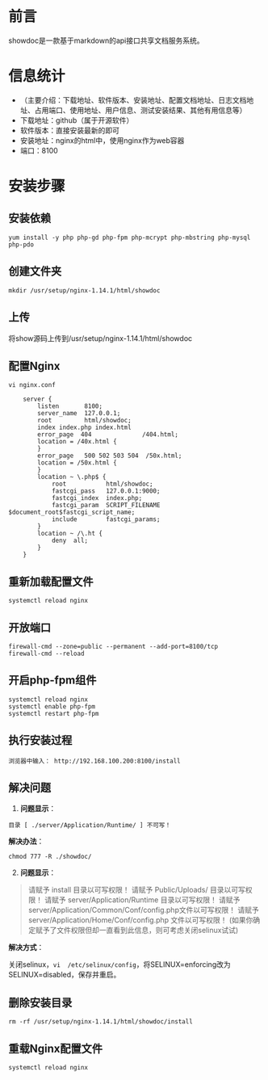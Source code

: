 # 前言

showdoc是一款基于markdown的api接口共享文档服务系统。

# 信息统计

- （主要介绍：下载地址、软件版本、安装地址、配置文档地址、日志文档地址、占用端口、使用地址、用户信息、测试安装结果、其他有用信息等）
- 下载地址：github（属于开源软件）
- 软件版本：直接安装最新的即可
- 安装地址：nginx的html中，使用nginx作为web容器
- 端口：8100

# 安装步骤

## 安装依赖

```
yum install -y php php-gd php-fpm php-mcrypt php-mbstring php-mysql php-pdo
```

## 创建文件夹

```
mkdir /usr/setup/nginx-1.14.1/html/showdoc
```

## 上传

将show源码上传到/usr/setup/nginx-1.14.1/html/showdoc

## 配置Nginx

```
vi nginx.conf

    server {
        listen       8100;
        server_name  127.0.0.1;
        root         html/showdoc;
        index index.php index.html
        error_page  404              /404.html;
        location = /40x.html {
        }
        error_page   500 502 503 504  /50x.html;
        location = /50x.html {
        }
        location ~ \.php$ {
            root           html/showdoc;
            fastcgi_pass   127.0.0.1:9000;
            fastcgi_index  index.php;
            fastcgi_param  SCRIPT_FILENAME      $document_root$fastcgi_script_name;
            include        fastcgi_params;
        }
        location ~ /\.ht {
            deny  all;
        }
    }
```

## 重新加载配置文件

```
systemctl reload nginx
```

## 开放端口

```
firewall-cmd --zone=public --permanent --add-port=8100/tcp
firewall-cmd --reload
```

## 开启php-fpm组件

```
systemctl reload nginx
systemctl enable php-fpm
systemctl restart php-fpm
```

## 执行安装过程

```
浏览器中输入： http://192.168.100.200:8100/install
```

## 解决问题

1. **问题显示**：

`目录 [ ./server/Application/Runtime/ ] 不可写！`

**解决办法**：

`chmod 777 -R ./showdoc/`

2. **问题显示**：

> 请赋予 install 目录以可写权限！ 请赋予 Public/Uploads/ 目录以可写权限！ 请赋予
> server/Application/Runtime 目录以可写权限！ 请赋予
> server/Application/Common/Conf/config.php文件以可写权限！ 请赋予
> server/Application/Home/Conf/config.php 文件以可写权限！
> (如果你确定赋予了文件权限但却一直看到此信息，则可考虑关闭selinux试试)

**解决方式**：

关闭selinux，`vi  /etc/selinux/config`，将SELINUX=enforcing改为SELINUX=disabled，保存并重启。

## 删除安装目录

```
rm -rf /usr/setup/nginx-1.14.1/html/showdoc/install
```

## 重载Nginx配置文件

```
systemctl reload nginx
```
